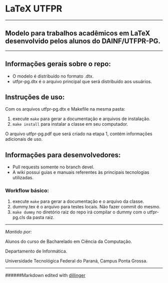 # LaTeX UTFPR
---
Modelo para trabalhos acadêmicos em LaTeX desenvolvido pelos alunos do DAINF/UTFPR-PG.
---

---
## Informações gerais sobre o repo:
 * O modelo é distribuído no formato .dtx.
 * utfpr-pg.dtx é o arquivo principal que será distribuído aos usuários.

## Instruções de uso:
Com os arquivos utfpr-pg.dtx e Makefile na mesma pasta:
 1. execute ```make``` para gerar a documentação e arquivos de instalação.
 2. ```make install``` para instalar a classe em seu computador.

O arquivo utfpr-pg.pdf que será criado na etapa 1, contém informações adicionais de uso.


## Informações para desenvolvedores:
 * Pull requests somente no branch devel.
 * A wiki possui guias e manuais referentes às principais tecnologias utilizadas.

### Workflow básico:
 1. execute ```make``` para gerar a documentação e o arquivo da classe.
 2. dummy.tex é o arquivo para testes locais. Não fazer commit do mesmo.
 3. ```make dummy``` no diretório raiz do repo irá compilar o dummy com o utfpr-pg.cls da pasta raiz.

----
*Mantido por:*

Alunos do curso de
Bacharelado em Ciência da Computação.

Departamento de Informática.

Universidade Tecnológica Federal do Paraná,
Campus Ponta Grossa.

---

######Markdown edited with [dillinger](http://dillinger.io)
